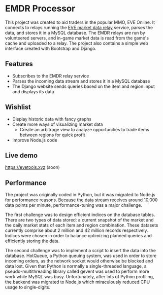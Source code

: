 # EMDR Processor

This project was created to aid traders in the popular MMO, EVE Online. It connects to relays running the [EVE market data relay](https://github.com/gtaylor/EVE-Market-Data-Relay) service, parses the data, and stores it in a MySQL database. The EMDR relays are run by volunteered servers, and in-game market data is read from the game's cache and uploaded to a relay. The project also contains a simple web interface created with Bootstrap and Django. 

## Features

 - Subscribes to the EMDR relay service
 - Parses the incoming data stream and stores it in a MySQL database
 - The Django website sends queries based on the item and region input and displays its data

## Wishlist

 - Display historic data with fancy graphs
 - Create more ways of visualizing market data
   - Create an arbitrage view to analyze opportunities to trade items between regions for quick profit
 - Improve Node.js code

## Live demo
https://evetools.xyz (soon)

## Performance

The project was originally coded in Python, but it was migrated to Node.js for performance reasons. Because the data stream receives around 10,000 data points per minute, performance-tuning was a major challenge. 

The first challenge was to design efficient indices on the database tables. There are two types of data stored: a current snapshot of the market and the daily market stats of each item and region combination. These datasets currently comprise about 2 million and 42 million records respectively. Indices were chosen in order to balance optimizing planned queries and efficiently storing the data.

The second challenge was to implement a script to insert the data into the database. HotQueue, a Python queuing system, was used in order to store incoming orders, as the network socket would otherwise be blocked and data lost. Given that Python is normally a single-threaded language, a pseudo-multithreading library called gevent was used to perform more work while MySQL was busy. Unfortunately, after lots of Python profiling, the backend was migrated to Node.js which miraculously reduced CPU usage to single-digits.
